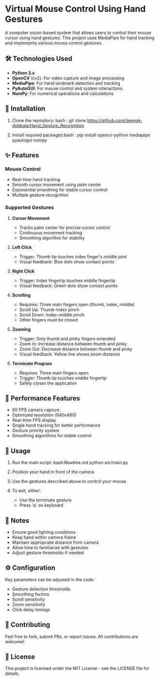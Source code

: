 # Virtual Mouse Control Using Hand Gestures

A computer vision-based system that allows users to control their mouse cursor using hand gestures. This project uses MediaPipe for hand tracking and implements various mouse control gestures.

## 🛠️ Technologies Used

- **Python 3.x**
- **OpenCV** (cv2): For video capture and image processing
- **MediaPipe**: For hand landmark detection and tracking
- **PyAutoGUI**: For mouse control and system interactions
- **NumPy**: For numerical operations and calculations

## 🔧 Installation

1. Clone the repository: bash : 
git clone https://github.com/deepak-dobbala/Hand_Gesture_Recognition

2. Install required packages:bash :
pip install opencv-python mediapipe pyautogui numpy


## ✨ Features

### Mouse Control
- Real-time hand tracking
- Smooth cursor movement using palm center
- Exponential smoothing for stable cursor control
- Multiple gesture recognition

### Supported Gestures

1. **Cursor Movement**
   - Tracks palm center for precise cursor control
   - Continuous movement tracking
   - Smoothing algorithm for stability

2. **Left Click**
   - Trigger: Thumb tip touches index finger's middle joint
   - Visual feedback: Blue dots show contact points

3. **Right Click**
   - Trigger: Index fingertip touches middle fingertip
   - Visual feedback: Green dots show contact points

4. **Scrolling**
   - Requires: Three main fingers open (thumb, index, middle)
   - Scroll Up: Thumb-index pinch
   - Scroll Down: Index-middle pinch
   - Other fingers must be closed

5. **Zooming**
   - Trigger: Only thumb and pinky fingers extended
   - Zoom In: Increase distance between thumb and pinky
   - Zoom Out: Decrease distance between thumb and pinky
   - Visual feedback: Yellow line shows zoom distance

6. **Terminate Program**
   - Requires: Three main fingers open
   - Trigger: Thumb tip touches middle fingertip
   - Safely closes the application

## 🎯 Performance Features

- 60 FPS camera capture
- Optimized resolution (640x480)
- Real-time FPS display
- Single hand tracking for better performance
- Gesture priority system
- Smoothing algorithms for stable control

## 🚀 Usage

1. Run the main script:
bash:Readme.md
python src/main.py


2. Position your hand in front of the camera
3. Use the gestures described above to control your mouse
4. To exit, either:
   - Use the terminate gesture
   - Press 'q' on keyboard

## 📝 Notes

- Ensure good lighting conditions
- Keep hand within camera frame
- Maintain appropriate distance from camera
- Allow time to familiarize with gestures
- Adjust gesture thresholds if needed

## ⚙️ Configuration

Key parameters can be adjusted in the code:
- Gesture detection thresholds
- Smoothing factors
- Scroll sensitivity
- Zoom sensitivity
- Click delay timings

## 🤝 Contributing

Feel free to fork, submit PRs, or report issues. All contributions are welcome!

## 📜 License

This project is licensed under the MIT License - see the LICENSE file for details.